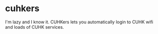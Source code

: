 cuhkers
=======

I'm lazy and I know it. CUHKers lets you automatically login to CUHK wifi and loads of CUHK services.
